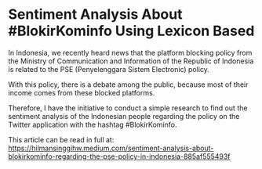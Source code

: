 # Sentiment Analysis About #BlokirKominfo Using Lexicon Based
In Indonesia, we recently heard news that the platform blocking policy from the Ministry of Communication and Information of the Republic of Indonesia is related to the PSE (Penyelenggara Sistem Electronic) policy.

With this policy, there is a debate among the public, because most of their income comes from these blocked platforms.

Therefore, I have the initiative to conduct a simple research to find out the sentiment analysis of the Indonesian people regarding the policy on the Twitter application with the hashtag #BlokirKominfo.

This article can be read in full at: https://hilmansinggihw.medium.com/sentiment-analysis-about-blokirkominfo-regarding-the-pse-policy-in-indonesia-885af555493f
